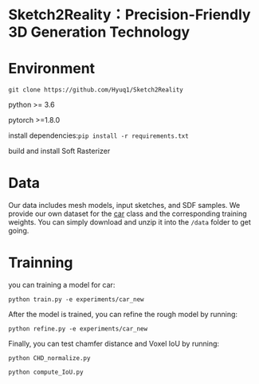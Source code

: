# Sketch2Reality：Precision-Friendly 3D Generation Technology
# Environment
`git clone https://github.com/Hyuq1/Sketch2Reality`

python >= 3.6

pytorch >=1.8.0

install dependencies:`pip install -r requirements.txt`

build and install Soft Rasterizer
# Data
Our data includes mesh models, input sketches, and SDF samples.
We provide our own dataset for the [car](https://github.com/Hyuq1/Sketch2Reality/edit/main/README.md) class and the corresponding training weights. You can simply download and unzip it into the `/data` folder to get going.
# Trainning
you can training a model for car:

`python train.py -e experiments/car_new`

After the model is trained, you can refine the rough model by running:

`python refine.py -e experiments/car_new`

Finally, you can test chamfer distance and Voxel IoU by running:

`python CHD_normalize.py`

`python compute_IoU.py`
